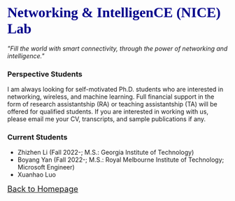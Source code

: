 <!-- [<u><font size='4'>ABOUT</font></u>](#j1) &emsp;[<u><font size='4'>NEWS</font></u>](https://yuchen-sh.github.io/News) &emsp;[<u><font size='4'>COURSEWORK</font></u>](https://yuchen-sh.github.io/Coursework) &emsp;[<u><font size='4'>EXPERIENCES</font></u>](https://yuchen-sh.github.io/EXPERIENCES) &emsp;[<u><font size='4'>PUBLICATIONS</font></u>](https://yuchen-sh.github.io/Recent-Publications/) &emsp; [<u><font size='4'>PROJECTS</font></u>](https://yuchen-sh.github.io/Projects/) &emsp; [<u><font size='4'>AWARDS</font></u>](https://yuchen-sh.github.io/AWARDS) &emsp; [<u><font size='4'>SERVICES & SKILLS</font></u>](https://yuchen-sh.github.io/SERVICES-SKILLS) -->


<!-- <table border="0" align="center">
     <tr>
          <td width="60%">
            <h1><font face="Times" size='5' color='darkblue'>YUCHEN LIU</font></h1>
            <p><b>Assistant Professor, North Carolina State University</font></b></p>
            <p><b>School of Electrical and Computer Engineering</b></p>  
            <p><b>Email: yuchen.liu at ncsu.edu, yuchen.liu.sn at gmail.com</b></p>
            <p><b><i>"Think deeply, think more."</i></b></p>
          </td>
          <td width="40%">
            <head>   
            <style>   
               #img1{transform:rotate(0deg);}
            </style>
            </head>
            <div align=center>
            <img id="img1" src="/Yuchen_1.png" width="90%" height="90%">
            </div>
          </td>
     </tr>
</table> -->

## <span id="j1"><font color='darkblue' face="Georgia" size='6'>Networking & IntelligenCE (NICE) Lab </font></span> <!--<br/> (NICE) Lab</font></span>-->
<!-- ## I am currently on the academic job market. -->

<!-- <i><span id="j1"><font color='' face="Georgia" size='4'> "Fill the world with smart connectivity, through the power of networking and intelligence."</font></span></i> -->
*"Fill the world with smart connectivity, through the power of networking and intelligence."*

### Perspective Students

I am always looking for self-motivated Ph.D. students who are interested in networking, wireless, and machine learning. Full financial support in the form of research assistantship (RA) or teaching assistantship (TA) will be offered for qualified students. If you are interested in working with us, please email me your CV, transcripts, and sample publications if any.

### Current Students

* Zhizhen Li (Fall 2022-; M.S.: Georgia Institute of Technology)
* Boyang Yan (Fall 2022-; M.S.: Royal Melbourne Institute of Technology; Microsoft Engineer)
* Xuanhao Luo


<!-- (Under construction.) -->


[<u><font size='4'>Back to Homepage</font></u>](https://yuchen-sh.github.io)


